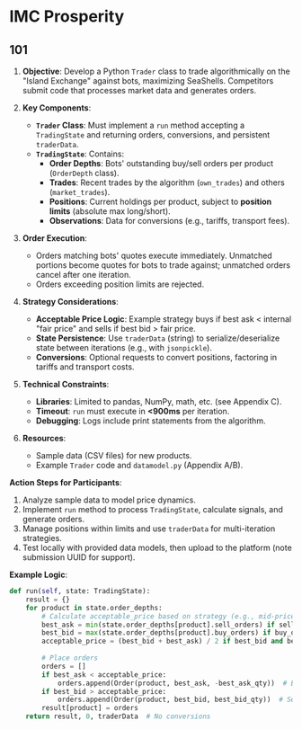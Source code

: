 # IMC Prosperity

## 101

1. **Objective**: Develop a Python `Trader` class to trade algorithmically on the "Island Exchange" against bots, maximizing SeaShells. Competitors submit code that processes market data and generates orders.

2. **Key Components**:
   - **`Trader` Class**: Must implement a `run` method accepting a `TradingState` and returning orders, conversions, and persistent `traderData`.
   - **`TradingState`**: Contains:
     - **Order Depths**: Bots' outstanding buy/sell orders per product (`OrderDepth` class).
     - **Trades**: Recent trades by the algorithm (`own_trades`) and others (`market_trades`).
     - **Positions**: Current holdings per product, subject to **position limits** (absolute max long/short).
     - **Observations**: Data for conversions (e.g., tariffs, transport fees).

3. **Order Execution**:
   - Orders matching bots' quotes execute immediately. Unmatched portions become quotes for bots to trade against; unmatched orders cancel after one iteration.
   - Orders exceeding position limits are rejected.

4. **Strategy Considerations**:
   - **Acceptable Price Logic**: Example strategy buys if best ask < internal "fair price" and sells if best bid > fair price.
   - **State Persistence**: Use `traderData` (string) to serialize/deserialize state between iterations (e.g., with `jsonpickle`).
   - **Conversions**: Optional requests to convert positions, factoring in tariffs and transport costs.

5. **Technical Constraints**:
   - **Libraries**: Limited to pandas, NumPy, math, etc. (see Appendix C).
   - **Timeout**: `run` must execute in **<900ms** per iteration.
   - **Debugging**: Logs include print statements from the algorithm.

6. **Resources**:
   - Sample data (CSV files) for new products.
   - Example `Trader` code and `datamodel.py` (Appendix A/B).

**Action Steps for Participants**:
1. Analyze sample data to model price dynamics.
2. Implement `run` method to process `TradingState`, calculate signals, and generate orders.
3. Manage positions within limits and use `traderData` for multi-iteration strategies.
4. Test locally with provided data models, then upload to the platform (note submission UUID for support).

**Example Logic**:
```python
def run(self, state: TradingState):
    result = {}
    for product in state.order_depths:
        # Calculate acceptable_price based on strategy (e.g., mid-price, EMA)
        best_ask = min(state.order_depths[product].sell_orders) if sell_orders else None
        best_bid = max(state.order_depths[product].buy_orders) if buy_orders else None
        acceptable_price = (best_bid + best_ask) / 2 if best_bid and best_ask else 10
        
        # Place orders
        orders = []
        if best_ask < acceptable_price:
            orders.append(Order(product, best_ask, -best_ask_qty))  # Buy
        if best_bid > acceptable_price:
            orders.append(Order(product, best_bid, best_bid_qty))  # Sell
        result[product] = orders
    return result, 0, traderData  # No conversions
``` 
